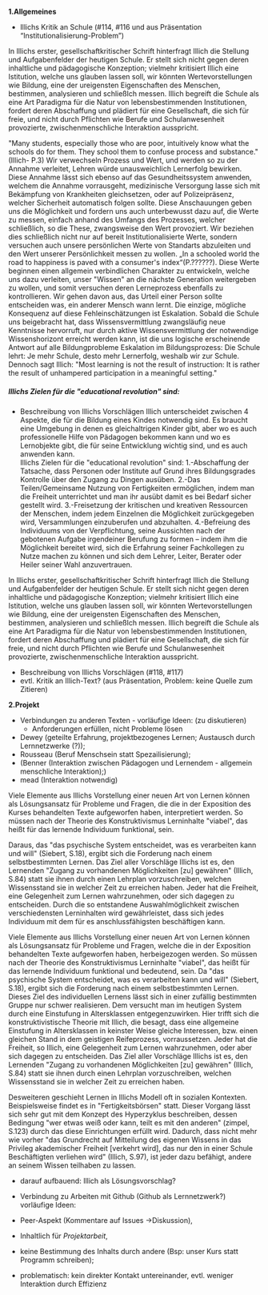 **1.Allgemeines**

- Illichs Kritik an Schule
(#114, #116 und aus Präsentation “Institutionalisierung-Problem”)


In Illichs erster, gesellschaftkritischer Schrift hinterfragt Illich die Stellung und Aufgabenfelder der heutigen Schule.
Er stellt sich nicht gegen deren inhaltliche und pädagogische Konzeption;
vielmehr kritisiert Illich eine Istitution, welche uns glauben lassen soll, wir könnten Wertevorstellungen wie Bildung, eine der ureigensten Eigenschaften des Menschen, bestimmen, analysieren und schließlch messen.
Illich begreift die Schule als eine Art Paradigma für die Natur von lebensbestimmenden Institutionen, fordert deren Abschaffung und plädiert für eine Gesellschaft, die sich für freie, und nicht durch Pflichten wie Berufe und Schulanwesenheit provozierte, zwischenmenschliche Interaktion ausspricht.

"Many students, especially those who are poor, intuitively know what the schools do for them.
They school them to confuse process and substance."(Illich- P.3)
Wir verwechseln Prozess und Wert, und werden so zu der Annahme verleitet, Lehren würde unausweichlich Lernerfolg bewirken.
Diese Annahme lässt sich ebenso auf das Gesundheitssystem anwenden, welchem die Annahme vorrausgeht, medizinische Versorgung lasse sich mit Bekämpfung von Krankheiten gleichsetzen, oder auf Polizeipräsenz, welcher Sicherheit automatisch folgen sollte.
Diese Anschauungen geben uns die Möglichkeit und fordern uns auch unterbewusst dazu auf, die Werte zu messen, einfach anhand des Umfangs des Prozesses, welcher schließlich, so die These, zwangsweise den Wert provoziert.
Wir beziehen dies schließlich nicht nur auf bereit Institutionalisierte Werte, sondern versuchen auch unsere persönlichen Werte von Standarts abzuleiten und den Wert unserer Persönlichkeit messen zu wollen.
„In a schooled world the road to happiness is paved with a consumer's index“(P.??????).
Diese Werte beginnen einen allgemein verbindlichen Charakter zu entwickeln, welche uns dazu verleiten, unser "Wissen" an die nächste Generation weitergeben zu wollen, und somit versuchen deren Lerneprozess ebenfalls zu kontrollieren. Wir gehen davon aus, das Urteil einer Person sollte entscheiden was, ein anderer Mensch wann lernt.
Die einzige, mögliche Konsequenz auf diese Fehleinschätzungen ist Eskalation.
Sobald die Schule uns beigebracht hat, dass Wissensvermittlung zwangsläufig neue Kenntnisse hervorruft, nur durch aktive Wissensvermittlung der notwendige Wissenshorizont erreicht werden kann, ist die uns logische erscheinende Antwort auf alle Bildungprobleme Eskalation im Bildungsprozess:
Die Schule lehrt: Je mehr Schule, desto mehr Lernerfolg, weshalb wir zur Schule.
Dennoch sagt Illich:
"Most learning is not the result of instruction: It is rather the result of unhampered participation in a meaningful setting."


##### Illichs Zielen für die "educational revolution" sind:

- Beschreibung von Illichs Vorschlägen
Illich unterscheidet zwischen 4 Aspekte, die für die Bildung eines Kindes notwendig sind. Es braucht eine Umgebung in denen es gleichaltrigen Kinder gibt, aber wo es auch professionelle Hilfe von Pädagogen bekommen kann und wo es Lernobjekte gibt, die für seine Entwicklung wichtig sind, und es auch anwenden kann.  
Illichs Zielen für die "educational revolution" sind:
1.-Abschaffung der Tatsache, dass Personen oder Institute auf Grund ihres Bildungsgrades Kontrolle über den Zugang zu Dingen ausüben.
2.-Das Teilen/Gemeinsame Nutzung von Fertigkeiten ermöglichen, indem man die Freiheit unterrichtet und man ihr ausübt damit es  bei Bedarf sicher gestellt wird.
3.-Freisetzung der kritischen und kreativen Ressourcen der Menschen, indem jedem Einzelnen die Möglichkeit zurückgegeben wird, Versammlungen einzuberufen und abzuhalten.
4.-Befreiung des Individuums von der Verpflichtung, seine Aussichten nach der gebotenen Aufgabe irgendeiner Berufung zu formen – indem ihm die Möglichkeit bereitet wird, sich die Erfahrung seiner Fachkollegen zu Nutze machen zu können und sich dem Lehrer, Leiter, Berater oder Heiler seiner Wahl anzuvertrauen.

In Illichs erster, gesellschaftkritischer Schrift hinterfragt Illich die Stellung und Aufgabenfelder der heutigen Schule.
Er stellt sich nicht gegen deren inhaltliche und pädagogische Konzeption;
vielmehr kritisiert Illich eine Istitution, welche uns glauben lassen soll, wir könnten Wertevorstellungen wie Bildung, eine der ureigensten Eigenschaften des Menschen, bestimmen, analysieren und schließlch messen.
Illich begreift die Schule als eine Art Paradigma für die Natur von lebensbestimmenden Institutionen, fordert deren Abschaffung und plädiert für eine Gesellschaft, die sich für freie, und nicht durch Pflichten wie Berufe und Schulanwesenheit provozierte, zwischenmenschliche Interaktion ausspricht.

- Beschreibung von Illichs Vorschlägen
(#118, #117)
- evtl. Kritik an Illich-Text? (aus Präsentation, Problem: keine Quelle zum Zitieren)

**2.Projekt**

- Verbindungen zu anderen Texten -
vorläufige Ideen: (zu diskutieren)
  - Anforderungen erfüllen, nicht Probleme lösen
 - Dewey (geteilte Erfahrung, projektbezogenes Lernen; Austausch durch Lernnetzwerke (?));
 - Rousseau (Beruf Menschsein statt Spezailisierung);
 - (Benner (Interaktion zwischen Pädagogen und Lernendem - allgemein menschliche Interaktion);)
 - mead (Interaktion notwendig)
 
 
Viele Elemente aus Illichs Vorstellung einer neuen Art von Lernen können als Lösungsansatz für Probleme und Fragen, die die in der Exposition des Kurses behandelten Texte aufgeworfen haben, interpretiert werden.
So müssen nach der Theorie des Konstruktivismus Lerninhalte "viabel", das heißt für das lernende Individuum funktional, sein. 

Daraus, das "das psychische System entscheidet, was es verarbeiten kann und will" (Siebert, S.18), ergibt sich die Forderung nach einem selbstbestimmten Lernen.
Das Ziel aller Vorschläge Illichs ist es, den Lernenden "Zugang zu vorhandenen Möglichkeiten [zu] gewähren" (Illich, S.84) statt sie ihnen durch einen Lehrplan vorzuschreiben, welchen Wissensstand sie in welcher Zeit zu erreichen haben. 
Jeder hat die Freiheit, eine Gelegenheit zum Lernen wahrzunehmen, oder sich dagegen zu entscheiden.
Durch die so entstandene Auswahlmöglichkeit zwischen verschiedensten Lerninhalten wird gewährleistet, dass sich jedes Individuum mit dem für es anschlussfähigsten beschäftigen kann.


Viele Elemente aus Illichs Vorstellung einer neuen Art von Lernen können als Lösungsansatz für Probleme und Fragen, welche die in der Exposition behandelten Texte aufgeworfen haben, herbeigezogen werden.
So müssen nach der Theorie des Konstruktivismus Lerninhalte "viabel", das heißt für das lernende Individuum funktional und bedeutend, sein.
Da "das psychische System entscheidet, was es verarbeiten kann und will" (Siebert, S.18), ergibt sich die Forderung nach einem selbstbestimmten Lernen.
Dieses Ziel des individuellen Lernens lässt sich in einer zufällig bestimmten Gruppe nur schwer realisieren. Dem versucht man im heutigen System durch eine Einstufung in Altersklassen entgegenzuwirken.
Hier trifft sich die konstruktivistische Theorie mit Illich, die besagt, dass eine allgemeine Einstufung in Altersklassen in keinster Weise gleiche Interessen, bzw. einen gleichen Stand in dem geistigen Reifeprozess, vorraussetzen.
Jeder hat die Freiheit, so Illich, eine Gelegenheit zum Lernen wahrzunehmen, oder aber sich dagegen zu entscheiden.
Das Ziel aller Vorschläge Illichs ist es, den Lernenden "Zugang zu vorhandenen Möglichkeiten [zu] gewähren" (Illich, S.84) statt sie ihnen durch einen Lehrplan vorzuschreiben, welchen Wissensstand sie in welcher Zeit zu erreichen haben.

Desweiteren geschieht Lernen in Illichs Modell oft in sozialen Kontexten.
Beispielsweise findet es in "Fertigkeitsbörsen" statt.
Dieser Vorgang lässt sich sehr gut mit dem Konzept des Hyperzyklus beschreiben, dessen Bedingung "wer etwas weiß oder kann, teilt es mit den anderen" (zimpel, S.123) durch das diese Einrichtungen erfüllt wird.
Dadurch, dass nicht mehr wie vorher "das Grundrecht auf Mitteilung des eigenen Wissens in das Privileg akademischer Freiheit [verkehrt wird], das nur den in einer Schule Beschäftigten verliehen wird" (Illich, S.97), ist jeder dazu befähigt, andere an seinem Wissen teilhaben zu lassen.



- darauf aufbauend: Illich als Lösungsvorschlag?


- Verbindung zu Arbeiten mit Github
(Github als Lernnetzwerk?)
vorläufige Ideen:
 - Peer-Aspekt (Kommentare auf Issues ->Diskussion),
 - Inhaltlich für *Projektarbeit*,
 - keine Bestimmung des Inhalts durch andere (Bsp: unser Kurs statt Programm schreiben);
 - problematisch: kein direkter Kontakt untereinander, evtl. weniger Interaktion durch Effizienz
